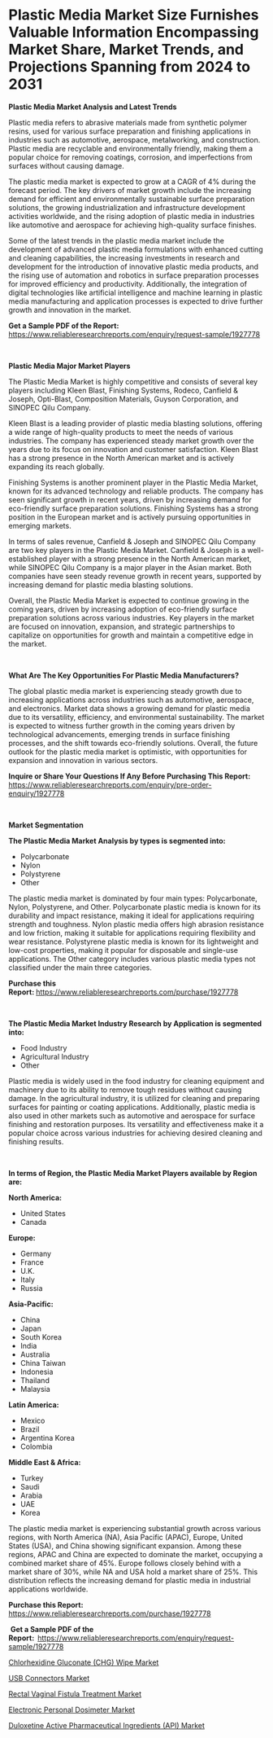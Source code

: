 <p><h1>Plastic Media Market Size Furnishes Valuable Information Encompassing Market Share, Market Trends, and Projections Spanning from 2024 to 2031</h1></p><p><strong>Plastic Media Market Analysis and Latest Trends</strong></p>
<p><p>Plastic media refers to abrasive materials made from synthetic polymer resins, used for various surface preparation and finishing applications in industries such as automotive, aerospace, metalworking, and construction. Plastic media are recyclable and environmentally friendly, making them a popular choice for removing coatings, corrosion, and imperfections from surfaces without causing damage.</p><p>The plastic media market is expected to grow at a CAGR of 4% during the forecast period. The key drivers of market growth include the increasing demand for efficient and environmentally sustainable surface preparation solutions, the growing industrialization and infrastructure development activities worldwide, and the rising adoption of plastic media in industries like automotive and aerospace for achieving high-quality surface finishes.</p><p>Some of the latest trends in the plastic media market include the development of advanced plastic media formulations with enhanced cutting and cleaning capabilities, the increasing investments in research and development for the introduction of innovative plastic media products, and the rising use of automation and robotics in surface preparation processes for improved efficiency and productivity. Additionally, the integration of digital technologies like artificial intelligence and machine learning in plastic media manufacturing and application processes is expected to drive further growth and innovation in the market.</p></p>
<p><strong>Get a Sample PDF of the Report:&nbsp;</strong> <a href="https://www.reliableresearchreports.com/enquiry/request-sample/1927778">https://www.reliableresearchreports.com/enquiry/request-sample/1927778</a></p>
<p>&nbsp;</p>
<p><strong>Plastic Media Major Market Players</strong></p>
<p><p>The Plastic Media Market is highly competitive and consists of several key players including Kleen Blast, Finishing Systems, Rodeco, Canfield & Joseph, Opti-Blast, Composition Materials, Guyson Corporation, and SINOPEC Qilu Company.</p><p>Kleen Blast is a leading provider of plastic media blasting solutions, offering a wide range of high-quality products to meet the needs of various industries. The company has experienced steady market growth over the years due to its focus on innovation and customer satisfaction. Kleen Blast has a strong presence in the North American market and is actively expanding its reach globally.</p><p>Finishing Systems is another prominent player in the Plastic Media Market, known for its advanced technology and reliable products. The company has seen significant growth in recent years, driven by increasing demand for eco-friendly surface preparation solutions. Finishing Systems has a strong position in the European market and is actively pursuing opportunities in emerging markets.</p><p>In terms of sales revenue, Canfield & Joseph and SINOPEC Qilu Company are two key players in the Plastic Media Market. Canfield & Joseph is a well-established player with a strong presence in the North American market, while SINOPEC Qilu Company is a major player in the Asian market. Both companies have seen steady revenue growth in recent years, supported by increasing demand for plastic media blasting solutions.</p><p>Overall, the Plastic Media Market is expected to continue growing in the coming years, driven by increasing adoption of eco-friendly surface preparation solutions across various industries. Key players in the market are focused on innovation, expansion, and strategic partnerships to capitalize on opportunities for growth and maintain a competitive edge in the market.</p></p>
<p>&nbsp;</p>
<p><strong>What Are The Key Opportunities For Plastic Media Manufacturers?</strong></p>
<p><p>The global plastic media market is experiencing steady growth due to increasing applications across industries such as automotive, aerospace, and electronics. Market data shows a growing demand for plastic media due to its versatility, efficiency, and environmental sustainability. The market is expected to witness further growth in the coming years driven by technological advancements, emerging trends in surface finishing processes, and the shift towards eco-friendly solutions. Overall, the future outlook for the plastic media market is optimistic, with opportunities for expansion and innovation in various sectors.</p></p>
<p><strong>Inquire or Share Your Questions If Any Before Purchasing This Report:</strong> <a href="https://www.reliableresearchreports.com/enquiry/pre-order-enquiry/1927778">https://www.reliableresearchreports.com/enquiry/pre-order-enquiry/1927778</a></p>
<p>&nbsp;</p>
<p><strong>Market Segmentation</strong></p>
<p><strong>The Plastic Media Market Analysis by types is segmented into:</strong></p>
<p><ul><li>Polycarbonate</li><li>Nylon</li><li>Polystyrene</li><li>Other</li></ul></p>
<p><p>The plastic media market is dominated by four main types: Polycarbonate, Nylon, Polystyrene, and Other. Polycarbonate plastic media is known for its durability and impact resistance, making it ideal for applications requiring strength and toughness. Nylon plastic media offers high abrasion resistance and low friction, making it suitable for applications requiring flexibility and wear resistance. Polystyrene plastic media is known for its lightweight and low-cost properties, making it popular for disposable and single-use applications. The Other category includes various plastic media types not classified under the main three categories.</p></p>
<p><strong>Purchase this Report:&nbsp;</strong><a href="https://www.reliableresearchreports.com/purchase/1927778">https://www.reliableresearchreports.com/purchase/1927778</a></p>
<p>&nbsp;</p>
<p><strong>The Plastic Media Market Industry Research by Application is segmented into:</strong></p>
<p><ul><li>Food Industry</li><li>Agricultural Industry</li><li>Other</li></ul></p>
<p><p>Plastic media is widely used in the food industry for cleaning equipment and machinery due to its ability to remove tough residues without causing damage. In the agricultural industry, it is utilized for cleaning and preparing surfaces for painting or coating applications. Additionally, plastic media is also used in other markets such as automotive and aerospace for surface finishing and restoration purposes. Its versatility and effectiveness make it a popular choice across various industries for achieving desired cleaning and finishing results.</p></p>
<p>&nbsp;</p>
<p><strong>In terms of Region, the Plastic Media Market Players available by Region are:</strong></p>
<p>
    <p> <strong> North America: </strong>
        <ul>
            <li>United States</li>
            <li>Canada</li>
        </ul>
        </p> 
    <p> <strong> Europe: </strong>
        <ul>
            <li>Germany</li>
            <li>France</li>
            <li>U.K.</li>
            <li>Italy</li>
            <li>Russia</li>
        </ul>
        </p> 
    <p> <strong> Asia-Pacific: </strong>
        <ul>
            <li>China</li>
            <li>Japan</li>
            <li>South Korea</li>
            <li>India</li>
            <li>Australia</li>
            <li>China Taiwan</li>
            <li>Indonesia</li>
            <li>Thailand</li>
            <li>Malaysia</li>
        </ul>
        </p> 
    <p> <strong> Latin America: </strong>
        <ul>
            <li>Mexico</li>
            <li>Brazil</li>
            <li>Argentina Korea</li>
            <li>Colombia</li>
        </ul>
        </p> 
    <p> <strong> Middle East & Africa: </strong>
        <ul>
            <li>Turkey</li>
            <li>Saudi</li>
            <li>Arabia</li>
            <li>UAE</li>
            <li>Korea</li>
        </ul>
    </p>
    </p>
<p><p>The plastic media market is experiencing substantial growth across various regions, with North America (NA), Asia Pacific (APAC), Europe, United States (USA), and China showing significant expansion. Among these regions, APAC and China are expected to dominate the market, occupying a combined market share of 45%. Europe follows closely behind with a market share of 30%, while NA and USA hold a market share of 25%. This distribution reflects the increasing demand for plastic media in industrial applications worldwide.</p></p>
<p><strong>Purchase this Report: </strong><a href="https://www.reliableresearchreports.com/purchase/1927778">https://www.reliableresearchreports.com/purchase/1927778</a></p>
<p>&nbsp;<strong>Get a Sample PDF of the Report:&nbsp;&nbsp;</strong><a href="https://www.reliableresearchreports.com/enquiry/request-sample/1927778">https://www.reliableresearchreports.com/enquiry/request-sample/1927778</a></p>
<p><strong></strong></p>
<p><p><a href="https://confirmed-shield-e13.notion.site/Chlorhexidine-Gluconate-CHG-Wipe-Market-Analysis-and-Market-Size-Global-Industry-Overview-Market-edc757db558544eeb197429ead0606d4">Chlorhexidine Gluconate (CHG) Wipe Market</a></p><p><a href="https://view.publitas.com/reportprime-1/usb-connectors-market-size-evaluating-its-market-trends-growth-and-projections-2024-2031/">USB Connectors Market</a></p><p><a href="https://sore-arch-6db.notion.site/Rectal-Vaginal-Fistula-Treatment-Market-Size-Growth-and-Forecast-from-2024-2031-31bb4d5c84ab4d28960c0e0c3d844c48">Rectal Vaginal Fistula Treatment Market</a></p><p><a href="https://view.publitas.com/reportprime-1/electronic-personal-dosimeter-market-furnish-information-about-market-size-market-share-market-dynamics-and-projections-spanning-from-2024-to-2031/">Electronic Personal Dosimeter Market</a></p><p><a href="https://funky-papaya-cf4.notion.site/Duloxetine-Active-Pharmaceutical-Ingredients-API-Market-Size-Market-Trends-and-Growth-Outlook-fo-53d51c28bec34b9780f0745a6c86eab5">Duloxetine Active Pharmaceutical Ingredients (API) Market</a></p></p>